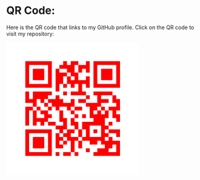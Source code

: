 # QR Code:

Here is the QR code that links to my GitHub profile. Click on the QR code to visit my repository:

[![QR Code](qr_codes/QRCode_20241106020321.png)](https://github.com/db-48)



